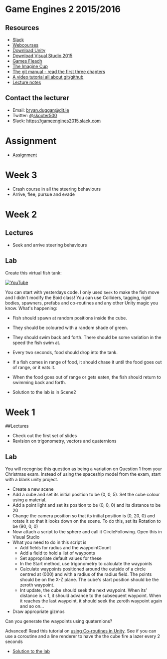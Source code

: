 # Game Engines 2 2015/2016

## Resources
* [Slack](http://gameengines2015.slack.com)
* [Webcourses](http://dit.ie/webcourses)
* [Download Unity](http://processing.org)
* [Download Visual Studio 2015](http://processing.org/reference/)
* [Games Fleadh](http://www.gamesfleadh.ie/)
* [The Imagine Cup](https://www.imaginecup.com/)
* [The git manual - read the first three chapters](http://git-scm.com/documentation)
* [A video tutorial all about git/github](https://www.youtube.com/watch?v=p_PGUltnB6w)
* [Lecture notes](https://onedrive.live.com/redir?resid=AB603D769EDBF24E!210396&authkey=!AAb-R5vP9R9enWo&ithint=folder%2cpptx)

## Contact the lecturer
* Email: bryan.duggan@dit.ie
* Twitter: [@skooter500](http://twitter.com/skooter500)
* Slack: https://gameengines2015.slack.com

# Assignment
- [Assignment](assignment.md)

# Week 3
- Crash course in all the steering behaviours
- Arrive, flee, pursue and evade

# Week 2
## Lectures
- Seek and arrive steering behaviours

## Lab

Create this virtual fish tank:

[![YouTube](http://img.youtube.com/vi/Yjm4cLNLNq0/0.jpg)](https://www.youtube.com/watch?v=Yjm4cLNLNq0)

You can start with yesterdays code. I only used ```Seek``` to make the fish move and I didn't modify the Boid class! You can use Colliders, tagging, rigid bodies, spawners, prefabs and co-routines and any other Unity magic you know. What's happening:

- Fish should spawn at random positions inside the cube.
- They should be coloured with a random shade of green. 
- They should swim back and forth. There should be some variation in the speed the fish swim at.
- Every two seconds, food should drop into the tank.
- If a fish comes in range of food, it should chase it until the food goes out of range, or it eats it.
- When the food goes out of range or gets eaten, the fish should return to swimming back and forth.

- Solution to the lab is in Scene2

# Week 1

##Lectures
- Check out the first set of slides
- Revision on trigonometry, vectors and quaternions 

## Lab

You will recognise this question as being a variation on Question 1 from your Christmas exam. Instead of using the spaceship model from the exam, start with a blank unity project. 

- Create a new scene
- Add a cube and set its initial position to be (0, 0, 5). Set the cube colour using a material.
- Add a point light and set its position to be (0, 0, 0) and its distance to be 20
- Change the camera position so that its initial position is (0, 20, 0) and rotate it so that it looks down on the scene. To do this, set its Rotation to be (90, 0, 0)
- Now attach a script to the sphere and call it CircleFollowing. Open this in Visual Studio
- What you need to do in this script is 
	- Add fields for radius and the waypointCount
	- Add a field to hold a list of wayponts
	- Set appropriate default values for these  
	- In the Start method, use trigonometry to calculate the waypoints
	- Calculate waypoints positioned around the outside of a circle centred at (000) and with a radius of the radius field. The points should be on the X-Z plane. The cube's start position should be the zeroth waypoint. 
	- Int update, the cube should seek the next waypoint. When its’ distance is < 1, it should advance to the subsequent waypoint. When it reaches the last waypoint, it should seek the zeroth waypoint again and so on… 
- Draw appropriate gizmos

Can you generate the waypoints using quaternions?

Advanced! Read this tutorial on [using Co-routines in Unity](http://docs.unity3d.com/Manual/Coroutines.html). See if you can use a coroutine and a line renderer to have the the cube fire a lazer every 2 seconds 

- [Solution to the lab](unity/SimplePathFollowing)